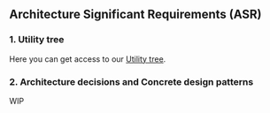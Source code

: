 ## Architecture Significant Requirements (ASR)

### 1. Utility tree

Here you can get access to our [Utility tree](https://github.com/Tiaaam/GuessMaster/blob/master/docs/Utility%20tree.xlsx).

### 2. Architecture decisions and Concrete design patterns

WIP
